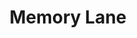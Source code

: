 ---
image: bg4.jpg
# day: Monday, June 30, 2025
title: Memory Lane
iteration: Iteration 4
summary: To help the user experience nostalgia, and to encourage them to relisten to the songs they once loved.
description: A memory lane feature that allows users to be reminded about the time that they listened to a certain song sometime in the past.
---